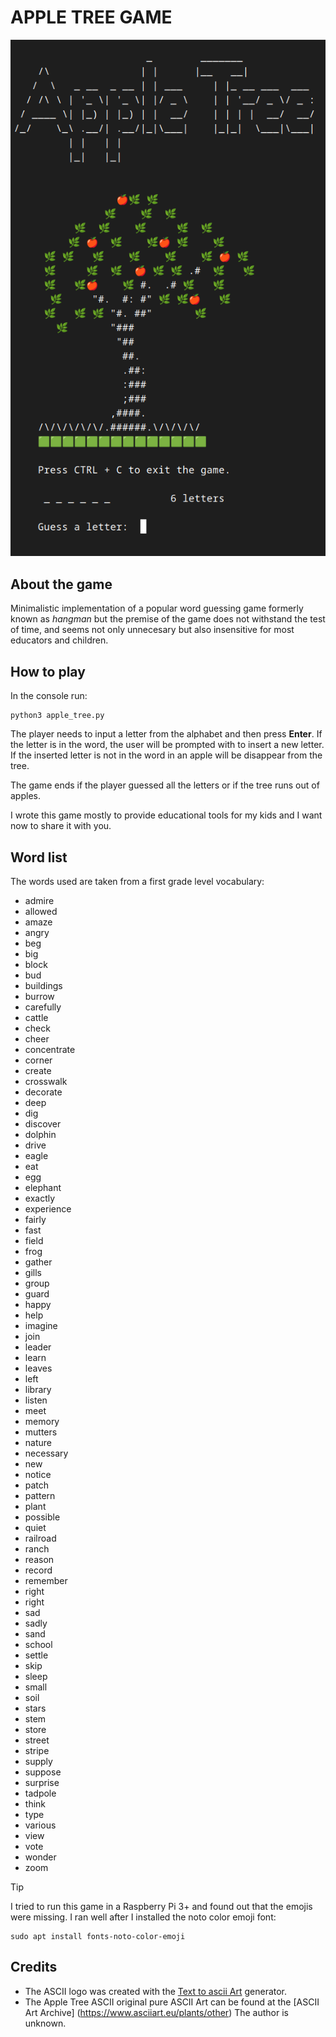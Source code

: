 # APPLE TREE GAME

![Apple Tree Screenshot.](https://github.com/cramayar/apple-tree/blob/main/assets/images/apple_tree_screen.png?raw=true)

## About the game
Minimalistic implementation of a popular word guessing game formerly known as
*hangman* but the premise of the game does not withstand the test of time, and
seems not only unnecesary but also insensitive for most educators and children.

## How to play

In the console run:
```
python3 apple_tree.py
```

The player needs to input a letter from the alphabet and then press **Enter**.
If the letter is in the word, the user will be prompted with to insert a new letter.
If the inserted letter is not in the word in an apple will be disappear from the tree.

The game ends if the player guessed all the letters or if the tree runs out of apples.

I wrote this game mostly to provide educational tools for my kids and I want now
to share it with you.

## Word list
The words used are taken from a first grade level vocabulary:
* admire
* allowed
* amaze
* angry
* beg
* big
* block
* bud
* buildings
* burrow
* carefully
* cattle
* check
* cheer
* concentrate
* corner
* create
* crosswalk
* decorate
* deep
* dig
* discover
* dolphin
* drive
* eagle
* eat
* egg
* elephant
* exactly
* experience
* fairly
* fast
* field
* frog
* gather
* gills
* group
* guard
* happy
* help
* imagine
* join
* leader
* learn
* leaves
* left
* library
* listen
* meet
* memory
* mutters
* nature
* necessary
* new
* notice
* patch
* pattern
* plant
* possible
* quiet
* railroad
* ranch
* reason
* record
* remember
* right
* right
* sad
* sadly
* sand
* school
* settle
* skip
* sleep
* small
* soil
* stars
* stem
* store
* street
* stripe
* supply
* suppose
* surprise
* tadpole
* think
* type
* various
* view
* vote
* wonder
* zoom

> [!TIP]
> I tried to run this game in a Raspberry Pi 3+ and found out that the emojis were missing.
> I ran well after I installed the noto color emoji font:
> ```
> sudo apt install fonts-noto-color-emoji
> ```

## Credits
* The ASCII logo was created with the [Text to ascii Art](https://www.asciiart.eu/text-to-ascii-art) generator.
* The Apple Tree ASCII original pure ASCII Art can be found at the [ASCII Art Archive] (https://www.asciiart.eu/plants/other)
The author is unknown.

